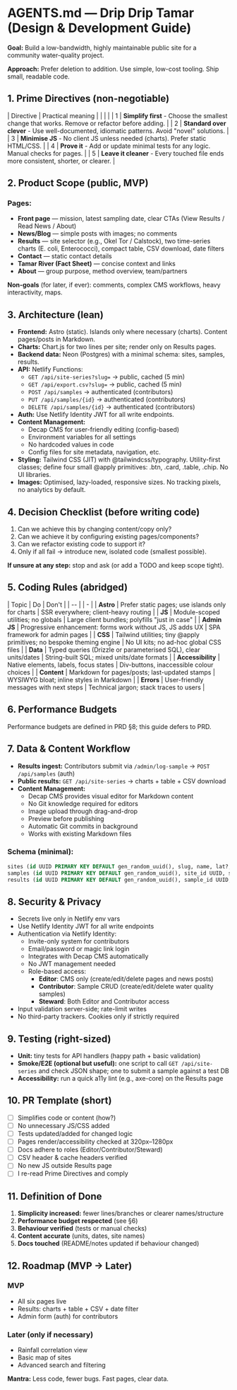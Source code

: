 # AGENTS.md — Drip Drip Tamar (Design & Development Guide)

**Goal:** Build a low-bandwidth, highly maintainable public site for a community water-quality project.

**Approach:** Prefer deletion to addition. Use simple, low-cost tooling. Ship small, readable code.

## 1. Prime Directives (non-negotiable)

| Directive | Practical meaning |
| | |
| 1 | **Simplify first** - Choose the smallest change that works. Remove or refactor before adding. |
| 2 | **Standard over clever** - Use well-documented, idiomatic patterns. Avoid "novel" solutions. |
| 3 | **Minimise JS** - No client JS unless needed (charts). Prefer static HTML/CSS. |
| 4 | **Prove it** - Add or update minimal tests for any logic. Manual checks for pages. |
| 5 | **Leave it cleaner** - Every touched file ends more consistent, shorter, or clearer. |

## 2. Product Scope (public, MVP)

### Pages:

- **Front page** — mission, latest sampling date, clear CTAs (View Results / Read News / About)
- **News/Blog** — simple posts with images; no comments
- **Results** — site selector (e.g., Okel Tor / Calstock), two time-series charts (E. coli, Enterococci), compact table, CSV download, date filters
- **Contact** — static contact details
- **Tamar River (Fact Sheet)** — concise context and links
- **About** — group purpose, method overview, team/partners

**Non-goals** (for later, if ever): comments, complex CMS workflows, heavy interactivity, maps.

## 3. Architecture (lean)

- **Frontend:** Astro (static). Islands only where necessary (charts). Content pages/posts in Markdown.
- **Charts:** Chart.js for two lines per site; render only on Results pages.
- **Backend data:** Neon (Postgres) with a minimal schema: sites, samples, results.
- **API:** Netlify Functions:
  - `GET /api/site-series?slug=` → public, cached (5 min)
  - `GET /api/export.csv?slug=` → public, cached (5 min)
  - `POST /api/samples` → authenticated (contributors)
  - `PUT /api/samples/{id}` → authenticated (contributors)
  - `DELETE /api/samples/{id}` → authenticated (contributors)
- **Auth:** Use Netlify Identity JWT for all write endpoints.
- **Content Management:**
  - Decap CMS for user-friendly editing (config-based)
  - Environment variables for all settings
  - No hardcoded values in code
  - Config files for site metadata, navigation, etc.
- **Styling:** Tailwind CSS (JIT) with @tailwindcss/typography. Utility-first classes; define four small @apply primitives: .btn, .card, .table, .chip. No UI libraries.
- **Images:** Optimised, lazy-loaded, responsive sizes. No tracking pixels, no analytics by default.

## 4. Decision Checklist (before writing code)

1. Can we achieve this by changing content/copy only?
2. Can we achieve it by configuring existing pages/components?
3. Can we refactor existing code to support it?
4. Only if all fail → introduce new, isolated code (smallest possible).

**If unsure at any step:** stop and ask (or add a TODO and keep scope tight).

## 5. Coding Rules (abridged)

| Topic | Do | Don't |
| -- | | - |
| **Astro** | Prefer static pages; use islands only for charts | SSR everywhere; client-heavy routing |
| **JS** | Module-scoped utilities; no globals | Large client bundles; polyfills "just in case" |
| **Admin JS** | Progressive enhancement: forms work without JS, JS adds UX | SPA framework for admin pages |
| **CSS** | Tailwind utilities; tiny @apply primitives; no bespoke theming engine | No UI kits; no ad-hoc global CSS files |
| **Data** | Typed queries (Drizzle or parameterised SQL), clear units/dates | String-built SQL; mixed units/date formats |
| **Accessibility** | Native elements, labels, focus states | Div-buttons, inaccessible colour choices |
| **Content** | Markdown for pages/posts; last-updated stamps | WYSIWYG bloat; inline styles in Markdown |
| **Errors** | User-friendly messages with next steps | Technical jargon; stack traces to users |

## 6. Performance Budgets

Performance budgets are defined in PRD §8; this guide defers to PRD.

## 7. Data & Content Workflow

- **Results ingest:** Contributors submit via `/admin/log-sample` → `POST /api/samples` (auth)
- **Public results:** `GET /api/site-series` → charts + table + CSV download
- **Content Management:**
  - Decap CMS provides visual editor for Markdown content
  - No Git knowledge required for editors
  - Image upload through drag-and-drop
  - Preview before publishing
  - Automatic Git commits in background
  - Works with existing Markdown files

### Schema (minimal):

```sql
sites (id UUID PRIMARY KEY DEFAULT gen_random_uuid(), slug, name, lat?, lng?, notes?)
samples (id UUID PRIMARY KEY DEFAULT gen_random_uuid(), site_id UUID, sampled_at, rainfall_24h_mm?, rainfall_72h_mm?, notes?)
results (id UUID PRIMARY KEY DEFAULT gen_random_uuid(), sample_id UUID, param parameter NOT NULL, value, unit default 'CFU/100ml', qa_flag?)
```

## 8. Security & Privacy

- Secrets live only in Netlify env vars
- Use Netlify Identity JWT for all write endpoints
- Authentication via Netlify Identity:
  - Invite-only system for contributors
  - Email/password or magic link login
  - Integrates with Decap CMS automatically
  - No JWT management needed
  - Role-based access:
    - **Editor**: CMS only (create/edit/delete pages and news posts)
    - **Contributor**: Sample CRUD (create/edit/delete water quality samples)
    - **Steward**: Both Editor and Contributor access
- Input validation server-side; rate-limit writes
- No third-party trackers. Cookies only if strictly required

## 9. Testing (right-sized)

- **Unit:** tiny tests for API handlers (happy path + basic validation)
- **Smoke/E2E (optional but useful):** one script to call `GET /api/site-series` and check JSON shape; one to submit a sample against a test DB
- **Accessibility:** run a quick a11y lint (e.g., axe-core) on the Results page

## 10. PR Template (short)

- [ ] Simplifies code or content (how?)
- [ ] No unnecessary JS/CSS added
- [ ] Tests updated/added for changed logic
- [ ] Pages render/accessibility checked at 320px–1280px
- [ ] Docs adhere to roles (Editor/Contributor/Steward)
- [ ] CSV header & cache headers verified
- [ ] No new JS outside Results page
- [ ] I re-read Prime Directives and comply

## 11. Definition of Done

1. **Simplicity increased:** fewer lines/branches or clearer names/structure
2. **Performance budget respected** (see §6)
3. **Behaviour verified** (tests or manual checks)
4. **Content accurate** (units, dates, site names)
5. **Docs touched** (README/notes updated if behaviour changed)

## 12. Roadmap (MVP → Later)

### MVP

- All six pages live
- Results: charts + table + CSV + date filter
- Admin form (auth) for contributors

### Later (only if necessary)

- Rainfall correlation view
- Basic map of sites
- Advanced search and filtering

**Mantra:** Less code, fewer bugs. Fast pages, clear data.
